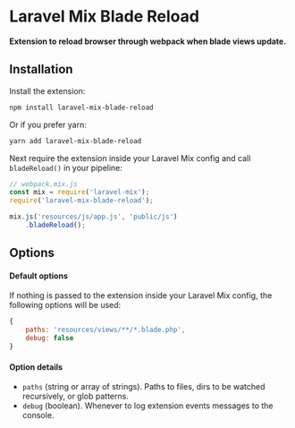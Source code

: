 # Laravel Mix Blade Reload

**Extension to reload browser through webpack when blade views update.**

## Installation

Install the extension:

```sh
npm install laravel-mix-blade-reload
```

Or if you prefer yarn:

```sh
yarn add laravel-mix-blade-reload
```

Next require the extension inside your Laravel Mix config and call `bladeReload()` in your pipeline:

```js
// webpack.mix.js
const mix = require('laravel-mix');
require('laravel-mix-blade-reload');

mix.js('resources/js/app.js', 'public/js')
    .bladeReload();
```

## Options

#### Default options

If nothing is passed to the extension inside your Laravel Mix config, the following options will be used:

```js
{
    paths: 'resources/views/**/*.blade.php',
    debug: false
}
```

#### Option details

* `paths` (string or array of strings). Paths to files, dirs to be watched
recursively, or glob patterns.
* `debug` (boolean). Whenever to log extension events messages to the console.
